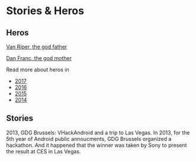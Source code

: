 # Stories & Heros

## Heros
[Van Riper, the god father](https://plus.google.com/+MichaelVanRiper)

[Dan Franc, the god mother](https://plus.google.com/+DanielFranc)

Read more about heros in
* [2017](stories_heros_2017.md)
* [2016](stories_heros_2016.md)
* [2015](stories_heros_2015.md)
* [2014](stories_heros_2014.md)

## Stories
2013, GDG Brussels: VHackAndroid and a trip to Las Vegas.
In 2013, for the 5th year of Android public annoucments, GDG Brussels organized a hackathon. And it happened that the winner was taken by Sony to present the result at CES in Las Vegas. 
